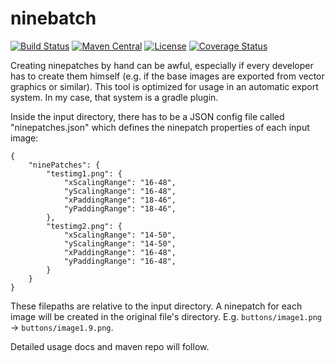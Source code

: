 ninebatch
=================
[![Build Status](https://travis-ci.org/andresmanz/ninebatch.svg?branch=master)](https://travis-ci.org/andresmanz/ninebatch)
[![Maven Central](https://maven-badges.herokuapp.com/maven-central/org.cethos.tools/ninebatch/badge.svg)](https://maven-badges.herokuapp.com/maven-central/org.cethos.tools/ninebatch)
[![License](http://img.shields.io/:license-apache-blue.svg)](http://www.apache.org/licenses/LICENSE-2.0.html)
[![Coverage Status](https://img.shields.io/coveralls/andresmanz/ninebatch.svg)](https://coveralls.io/r/andresmanz/ninebatch?branch=master)

Creating ninepatches by hand can be awful, especially if every developer has to create them himself (e.g. if the base images are exported from vector graphics or similar). This tool is optimized for usage in an automatic export system. In my case, that system is a gradle plugin.

Inside the input directory, there has to be a JSON config file called "ninepatches.json" which defines the ninepatch properties of each input image:

```
{
    "ninePatches": {
        "testimg1.png": {
            "xScalingRange": "16-48",
            "yScalingRange": "16-48",
            "xPaddingRange": "18-46",
            "yPaddingRange": "18-46",
        },
        "testimg2.png": {
            "xScalingRange": "14-50",
            "yScalingRange": "14-50",
            "xPaddingRange": "16-48",
            "yPaddingRange": "16-48",
        }
    }
}
```

These filepaths are relative to the input directory. A ninepatch for each image will be created in the original file's directory. E.g. ```buttons/image1.png``` -> ```buttons/image1.9.png```.

Detailed usage docs and maven repo will follow.
